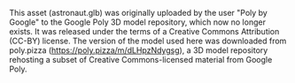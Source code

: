 This asset (astronaut.glb) was originally uploaded by the user "Poly by Google" to the Google Poly 3D model repository, which now no longer exists. It was released under the terms of a Creative Commons Attribution (CC-BY) license. The version of the model used here was downloaded from poly.pizza (https://poly.pizza/m/dLHpzNdygsg), a 3D model repository rehosting a subset of Creative Commons-licensed material from Google Poly. 